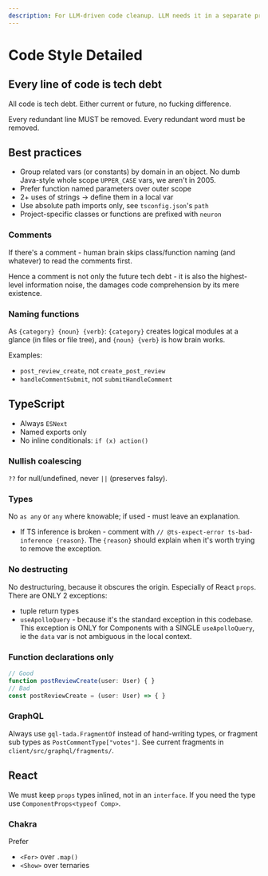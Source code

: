 ```yaml
---
description: For LLM-driven code cleanup. LLM needs it in a separate prompt to not impair its problem-solving.
---
```



# Code Style Detailed


## Every line of code is tech debt

All code is tech debt. Either current or future, no fucking difference.

Every redundant line MUST be removed. Every redundant word must be removed.


## Best practices

- Group related vars (or constants) by domain in an object. No dumb Java-style whole scope `UPPER_CASE` vars, we aren't in 2005.
- Prefer function named parameters over outer scope
- 2+ uses of strings → define them in a local var
- Use absolute path imports only, see `tsconfig.json`'s `path`
- Project-specific classes or functions are prefixed with `neuron`

### Comments

If there's a comment - human brain skips class/function naming (and whatever) to read the comments first.

Hence a comment is not only the future tech debt - it is also the highest-level information noise, the damages code comprehension by its mere existence.

### Naming functions

As `{category} {noun} {verb}`: `{category}` creates logical modules at a glance (in files or file tree), and `{noun} {verb}` is how brain works.

Examples:
- `post_review_create`, not `create_post_review`
- `handleCommentSubmit`, not `submitHandleComment`

## TypeScript

- Always `ESNext`
- Named exports only
- No inline conditionals: `if (x) action()`

### Nullish coalescing

`??` for null/undefined, never `||` (preserves falsy).

### Types

No `as any` or `any` where knowable; if used - must leave an explanation.
- If TS inference is broken - comment with `// @ts-expect-error ts-bad-inference {reason}`. The `{reason}` should explain when it's worth trying to remove the exception.

### No destructing

No destructuring, because it obscures the origin. Especially of React `props`. There are ONLY 2 exceptions:
- tuple return types
- `useApolloQuery` - because it's the standard exception in this codebase. This exception is ONLY for Components with a SINGLE `useApolloQuery`, ie the `data` var is not ambiguous in the local context.

### Function declarations only

```ts
// Good
function postReviewCreate(user: User) { }
// Bad
const postReviewCreate = (user: User) => { }
```

### GraphQL

Always use `gql-tada.FragmentOf` instead of hand-writing types, or fragment sub types as `PostCommentType["votes"]`. See current fragments in `client/src/graphql/fragments/`.


## React

We must keep `props` types inlined, not in an `interface`. If you need the type use `ComponentProps<typeof Comp>`.

### Chakra

Prefer
- `<For>` over `.map()`
- `<Show>` over ternaries
